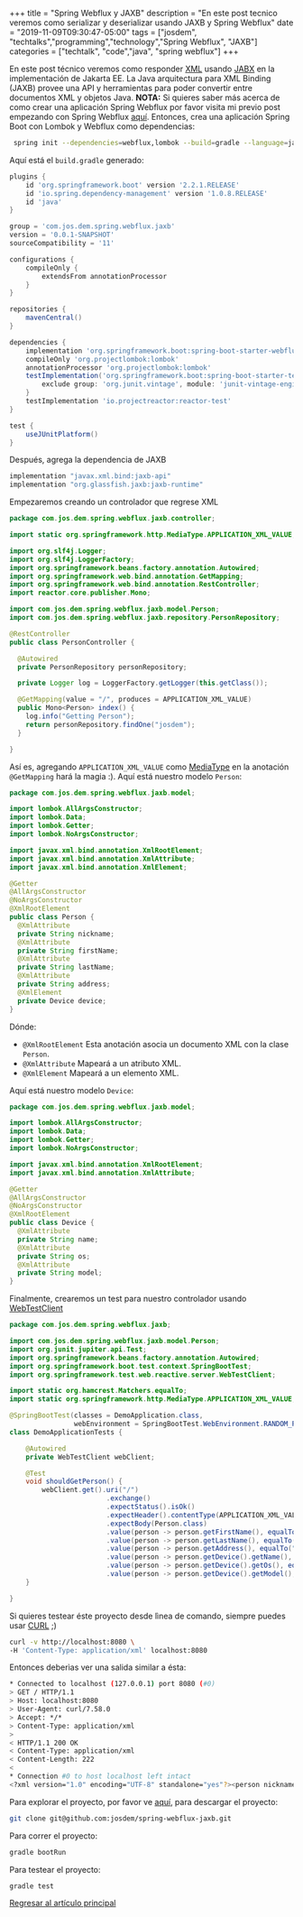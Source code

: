 +++
title =  "Spring Webflux y JAXB"
description = "En este post tecnico veremos como serializar y deserializar usando JAXB y Spring Webflux"
date = "2019-11-09T09:30:47-05:00"
tags = ["josdem", "techtalks","programming","technology","Spring Webflux", "JAXB"]
categories = ["techtalk", "code","java", "spring webflux"]
+++

En este post técnico veremos como responder [XML](https://en.wikipedia.org/wiki/XML) usando [JABX](https://eclipse-ee4j.github.io/jaxb-ri/) en la implementación de Jakarta EE. La Java arquitectura para XML Binding (JAXB) provee una API y herramientas para poder convertir entre documentos XML y objetos Java. **NOTA:** Si quieres saber más acerca de como crear una aplicación Spring Webflux por favor visita mi previo post empezando con Spring Webflux [aquí](/techtalk/spring/spring_webflux_basics). Entonces, crea una aplicación Spring Boot con Lombok y Webflux como dependencias:

```bash
 spring init --dependencies=webflux,lombok --build=gradle --language=java spring-webflux-jaxb
```

Aquí está el `build.gradle` generado:

```groovy
plugins {
	id 'org.springframework.boot' version '2.2.1.RELEASE'
	id 'io.spring.dependency-management' version '1.0.8.RELEASE'
	id 'java'
}

group = 'com.jos.dem.spring.webflux.jaxb'
version = '0.0.1-SNAPSHOT'
sourceCompatibility = '11'

configurations {
	compileOnly {
		extendsFrom annotationProcessor
	}
}

repositories {
	mavenCentral()
}

dependencies {
	implementation 'org.springframework.boot:spring-boot-starter-webflux'
	compileOnly 'org.projectlombok:lombok'
	annotationProcessor 'org.projectlombok:lombok'
	testImplementation('org.springframework.boot:spring-boot-starter-test') {
		exclude group: 'org.junit.vintage', module: 'junit-vintage-engine'
	}
	testImplementation 'io.projectreactor:reactor-test'
}

test {
	useJUnitPlatform()
}
```

Después, agrega la dependencia de JAXB

```groovy
implementation "javax.xml.bind:jaxb-api"
implementation "org.glassfish.jaxb:jaxb-runtime"
```

Empezaremos creando un controlador que regrese XML

```java
package com.jos.dem.spring.webflux.jaxb.controller;

import static org.springframework.http.MediaType.APPLICATION_XML_VALUE;

import org.slf4j.Logger;
import org.slf4j.LoggerFactory;
import org.springframework.beans.factory.annotation.Autowired;
import org.springframework.web.bind.annotation.GetMapping;
import org.springframework.web.bind.annotation.RestController;
import reactor.core.publisher.Mono;

import com.jos.dem.spring.webflux.jaxb.model.Person;
import com.jos.dem.spring.webflux.jaxb.repository.PersonRepository;

@RestController
public class PersonController {

  @Autowired
  private PersonRepository personRepository;

  private Logger log = LoggerFactory.getLogger(this.getClass());

  @GetMapping(value = "/", produces = APPLICATION_XML_VALUE)
  public Mono<Person> index() {
    log.info("Getting Person");
    return personRepository.findOne("josdem");
  }

}
```

Así es, agregando `APPLICATION_XML_VALUE` como [MediaType](https://docs.spring.io/spring/docs/current/javadoc-api/org/springframework/http/MediaType.html) en la anotación `@GetMapping` hará la magia :). Aquí está nuestro modelo `Person`:

```java
package com.jos.dem.spring.webflux.jaxb.model;

import lombok.AllArgsConstructor;
import lombok.Data;
import lombok.Getter;
import lombok.NoArgsConstructor;

import javax.xml.bind.annotation.XmlRootElement;
import javax.xml.bind.annotation.XmlAttribute;
import javax.xml.bind.annotation.XmlElement;

@Getter
@AllArgsConstructor
@NoArgsConstructor
@XmlRootElement
public class Person {
  @XmlAttribute
  private String nickname;
  @XmlAttribute
  private String firstName;
  @XmlAttribute
  private String lastName;
  @XmlAttribute
  private String address;
  @XmlElement
  private Device device;
}
```

Dónde:

* `@XmlRootElement` Esta anotación asocia un documento XML con la clase `Person`.
* `@XmlAttribute` Mapeará a un atributo XML.
* `@XmlElement` Mapeará a un elemento XML.

Aquí está nuestro modelo `Device`:

```java
package com.jos.dem.spring.webflux.jaxb.model;

import lombok.AllArgsConstructor;
import lombok.Data;
import lombok.Getter;
import lombok.NoArgsConstructor;

import javax.xml.bind.annotation.XmlRootElement;
import javax.xml.bind.annotation.XmlAttribute;

@Getter
@AllArgsConstructor
@NoArgsConstructor
@XmlRootElement
public class Device {
  @XmlAttribute
  private String name;
  @XmlAttribute
  private String os;
  @XmlAttribute
  private String model;
}
```
Finalmente, crearemos un test para nuestro controlador usando [WebTestClient](https://docs.spring.io/spring-framework/docs/current/javadoc-api/org/springframework/test/web/reactive/server/WebTestClient.html)

```java
package com.jos.dem.spring.webflux.jaxb;

import com.jos.dem.spring.webflux.jaxb.model.Person;
import org.junit.jupiter.api.Test;
import org.springframework.beans.factory.annotation.Autowired;
import org.springframework.boot.test.context.SpringBootTest;
import org.springframework.test.web.reactive.server.WebTestClient;

import static org.hamcrest.Matchers.equalTo;
import static org.springframework.http.MediaType.APPLICATION_XML_VALUE;

@SpringBootTest(classes = DemoApplication.class,
				webEnvironment = SpringBootTest.WebEnvironment.RANDOM_PORT)
class DemoApplicationTests {

	@Autowired
	private WebTestClient webClient;

	@Test
	void shouldGetPerson() {
		webClient.get().uri("/")
						.exchange()
						.expectStatus().isOk()
						.expectHeader().contentType(APPLICATION_XML_VALUE)
						.expectBody(Person.class)
						.value(person -> person.getFirstName(), equalTo("Jose"))
						.value(person -> person.getLastName(), equalTo("Morales"))
						.value(person -> person.getAddress(), equalTo("30 Frank Lloyd, Ann Arbor MI 48105"))
						.value(person -> person.getDevice().getName(), equalTo("Pixel 3"))
						.value(person -> person.getDevice().getOs(), equalTo("Android"))
						.value(person -> person.getDevice().getModel(), equalTo("9 Pie"));
	}

}
```

Si quieres testear éste proyecto desde lìnea de comando, siempre puedes usar [CURL](https://curl.haxx.se/docs/manpage.html) ;)

```bash
curl -v http://localhost:8080 \
-H 'Content-Type: application/xml' localhost:8080
```

Entonces deberìas ver una salida similar a ésta:

```bash
* Connected to localhost (127.0.0.1) port 8080 (#0)
> GET / HTTP/1.1
> Host: localhost:8080
> User-Agent: curl/7.58.0
> Accept: */*
> Content-Type: application/xml
>
< HTTP/1.1 200 OK
< Content-Type: application/xml
< Content-Length: 222
<
* Connection #0 to host localhost left intact
<?xml version="1.0" encoding="UTF-8" standalone="yes"?><person nickname="josdem" firstName="Jose" lastName="Morales" address="30 Frank Lloyd, Ann Arbor MI 48105"><device name="Pixel 3" os="Android" model="9 Pie"/></person>
```

Para explorar el proyecto, por favor ve [aquí](https://github.com/josdem/spring-webflux-jaxb), para descargar el proyecto:

```bash
git clone git@github.com:josdem/spring-webflux-jaxb.git
```

Para correr el proyecto:

```bash
gradle bootRun
```

Para testear el proyecto:

```bash
gradle test
```

[Regresar al artículo principal](/techtalk/spring#Spring_Boot_Reactive_ES)
